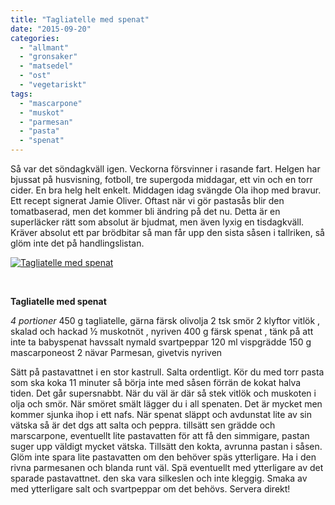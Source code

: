 ```yaml
---
title: "Tagliatelle med spenat"
date: "2015-09-20"
categories: 
  - "allmant"
  - "gronsaker"
  - "matsedel"
  - "ost"
  - "vegetariskt"
tags: 
  - "mascarpone"
  - "muskot"
  - "parmesan"
  - "pasta"
  - "spenat"
---
```


Så var det söndagkväll igen. Veckorna försvinner i rasande fart. Helgen har bjussat på husvisning, fotboll, tre supergoda middagar, ett vin och en torr cider. En bra helg helt enkelt. Middagen idag svängde Ola ihop med bravur. Ett recept signerat Jamie Oliver. Oftast när vi gör pastasås blir den tomatbaserad, men det kommer bli ändring på det nu. Detta är en superläcker rätt som absolut är bjudmat, men även lyxig en tisdagkväll. Kräver absolut ett par brödbitar så man får upp den sista såsen i tallriken, så glöm inte det på handlingslistan.

[![Tagliatelle med spenat](images/IMG_9206-632x632.jpg)](http://import.local/wp-content/uploads/2015/09/IMG_9206.jpg)

 

**Tagliatelle med spenat**

_4 portioner_ 450 g tagliatelle, gärna färsk olivolja 2 tsk smör 2 klyftor vitlök , skalad och hackad ½ muskotnöt , nyriven 400 g färsk spenat , tänk på att inte ta babyspenat havssalt nymald svartpeppar 120 ml vispgrädde 150 g mascarponeost 2 nävar Parmesan, givetvis nyriven

Sätt på pastavattnet i en stor kastrull. Salta ordentligt. Kör du med torr pasta som ska koka 11 minuter så börja inte med såsen förrän de kokat halva tiden. Det går supersnabbt. När du väl är där så stek vitlök och muskoten i olja och smör. När smöret smält lägger du i all spenaten. Det är mycket men kommer sjunka ihop i ett nafs. När spenat släppt och avdunstat lite av sin vätska så är det dgs att salta och peppra. tillsätt sen grädde och marscarpone, eventuellt lite pastavatten för att få den simmigare, pastan suger upp väldigt mycket vätska. Tillsätt den kokta, avrunna pastan i såsen. Glöm inte spara lite pastavatten om den behöver späs ytterligare. Ha i den rivna parmesanen och blanda runt väl. Spä eventuellt med ytterligare av det sparade pastavattnet. den ska vara silkeslen och inte kleggig. Smaka av med ytterligare salt och svartpeppar om det behövs. Servera direkt!
